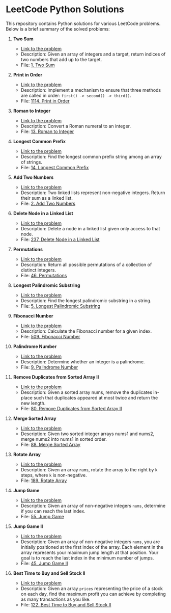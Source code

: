 # LeetCode Python Solutions

This repository contains Python solutions for various LeetCode problems. Below is a brief summary of the solved problems:

1. **Two Sum**
   - [Link to the problem](https://leetcode.com/problems/two-sum/)
   - Description: Given an array of integers and a target, return indices of two numbers that add up to the target.
   - File: [1. Two Sum](./1.%20Two%20Sum/README.md)

2. **Print in Order**
   - [Link to the problem](https://leetcode.com/problems/print-in-order/)
   - Description: Implement a mechanism to ensure that three methods are called in order: `first() -> second() -> third()`.
   - File: [1114. Print in Order](./1114.%20Print%20in%20Order/README.md)

3. **Roman to Integer**
   - [Link to the problem](https://leetcode.com/problems/roman-to-integer/)
   - Description: Convert a Roman numeral to an integer.
   - File: [13. Roman to Integer](./13.%20Roman%20to%20Integer/README.md)

4. **Longest Common Prefix**
   - [Link to the problem](https://leetcode.com/problems/longest-common-prefix/)
   - Description: Find the longest common prefix string among an array of strings.
   - File: [14. Longest Common Prefix](./14.%20Longest%20Common%20Prefix/README.md)

5. **Add Two Numbers**
   - [Link to the problem](https://leetcode.com/problems/add-two-numbers/)
   - Description: Two linked lists represent non-negative integers. Return their sum as a linked list.
   - File: [2. Add Two Numbers](./2.%20Add%20Two%20Numbers/README.md)

6. **Delete Node in a Linked List**
   - [Link to the problem](https://leetcode.com/problems/delete-node-in-a-linked-list/)
   - Description: Delete a node in a linked list given only access to that node.
   - File: [237. Delete Node in a Linked List](./237.%20Delete%20Node%20in%20a%20Linked%20List/README.md)

7. **Permutations**
   - [Link to the problem](https://leetcode.com/problems/permutations/)
   - Description: Return all possible permutations of a collection of distinct integers.
   - File: [46. Permutations](./46.%20Permutations/README.md)

8. **Longest Palindromic Substring**
   - [Link to the problem](https://leetcode.com/problems/longest-palindromic-substring/)
   - Description: Find the longest palindromic substring in a string.
   - File: [5. Longest Palindromic Substring](./5.%20Longest%20Palindromic%20Substring/README.md)

9. **Fibonacci Number**
   - [Link to the problem](https://leetcode.com/problems/fibonacci-number/)
   - Description: Calculate the Fibonacci number for a given index.
   - File: [509. Fibonacci Number](./509.%20Fibonacci%20Number/README.md)

10. **Palindrome Number**
    - [Link to the problem](https://leetcode.com/problems/palindrome-number/)
    - Description: Determine whether an integer is a palindrome.
    - File: [9. Palindrome Number](./9.%20Palindrome%20Number/README.md)

11. **Remove Duplicates from Sorted Array II**
    - [Link to the problem](https://leetcode.com/problems/remove-duplicates-from-sorted-array-ii/description/?envType=study-plan-v2&envId=top-interview-150)
    - Description: Given a sorted array nums, remove the duplicates in-place such that duplicates appeared at most twice and return the new length.
    - File: [80. Remove Duplicates from Sorted Array II](./80.%20Remove%20Duplicates%20from%20Sorted%20Array%20II/README.md)

12. **Merge Sorted Array**
    - [Link to the problem](https://leetcode.com/problems/merge-sorted-array/description/?envType=study-plan-v2&envId=top-interview-150)
    - Description: Given two sorted integer arrays nums1 and nums2, merge nums2 into nums1 in sorted order.
    - File: [88. Merge Sorted Array](./88.%20Merge%20Sorted%20Array/README.md)

13. **Rotate Array**
    - [Link to the problem](https://leetcode.com/problems/rotate-array/submissions/1183914802/?envType=study-plan-v2&envId=top-interview-150)
    - Description: Given an array `nums`, rotate the array to the right by `k` steps, where `k` is non-negative.
    - File: [189. Rotate Array](./189.%20Rotate%20Array/README.md)

14. **Jump Game**
    - [Link to the problem](https://leetcode.com/problems/jump-game/description/?envType=study-plan-v2&envId=top-interview-150)
    - Description: Given an array of non-negative integers `nums`, determine if you can reach the last index.
    - File: [55. Jump Game](./55.%20Jump%20Game/README.md)

15. **Jump Game II**
    - [Link to the problem](https://leetcode.com/problems/jump-game-ii/description/?envType=study-plan-v2&envId=top-interview-150)
    - Description: Given an array of non-negative integers `nums`, you are initially positioned at the first index of the array. Each element in the array represents your maximum jump length at that position. Your goal is to reach the last index in the minimum number of jumps.
    - File: [45. Jump Game II](./45.%20Jump%20Game%20II/README.md)

16. **Best Time to Buy and Sell Stock II**
    - [Link to the problem](https://leetcode.com/problems/best-time-to-buy-and-sell-stock-ii/description/?envType=study-plan-v2&envId=top-interview-150)
    - Description: Given an array `prices` representing the price of a stock on each day, find the maximum profit you can achieve by completing as many transactions as you like.
    - File: [122. Best Time to Buy and Sell Stock II](./122.%20Best%20Time%20to%20Buy%20and%20Sell%20Stock%20II/README.md)